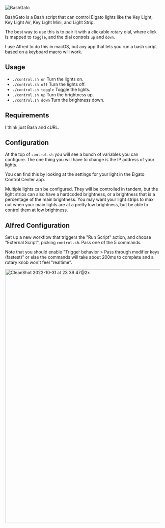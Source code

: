 ![BashGato](https://user-images.githubusercontent.com/353790/199152451-6f177acb-7621-4d39-ac08-bf56d9f6d572.png)

BashGato is a Bash script that can control Elgato lights like the Key Light, Key Light Air, Key Light Mini, and Light Strip.

The best way to use this is to pair it with a clickable rotary dial, where click is mapped to `toggle`, and the dial controls `up` and `down`.

I use Alfred to do this in macOS, but any app that lets you run a bash script based on a keyboard macro will work.

## Usage

- `./control.sh on` Turn the lights on.
- `./control.sh off` Turn the lights off.
- `./control.sh toggle` Toggle the lights.
- `./control.sh up` Turn the brightness up.
- `./control.sh down` Turn the brightness down.

## Requirements

I think just Bash and cURL.

## Configuration

At the top of `control.sh` you will see a bunch of variables you can configure. The one thing you will have to change is the IP address of your lights.

You can find this by looking at the settings for your light in the Elgato Control Center app.

Multiple lights can be configured. They will be controlled in tandem, but the light strips can also have a hardcoded brightness, or a brightness that is a percentage of the main brightness. You may want your light strips to max out when your main lights are at a pretty low brightness, but be able to control them at low brightness.

## Alfred Configuration

Set up a new workflow that triggers the "Run Script" action, and choose 
"External Script", picking `control.sh`. Pass one of the 5 commands.

Note that you should enable "Trigger behavior > Pass through modifier keys (fastest)" or else the commands will take about 200ms to complete and a rotary knob won't feel "realtime".

<img width="827" alt="CleanShot 2022-10-31 at 23 39 47@2x" src="https://user-images.githubusercontent.com/353790/199153566-37a2ff90-04d2-4f47-873f-cdd88da60bc2.png">
